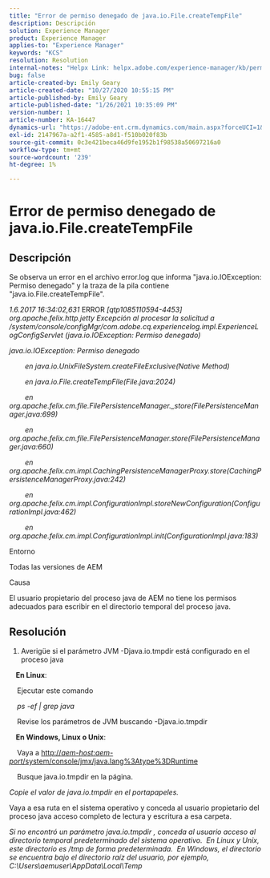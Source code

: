```yaml
---
title: "Error de permiso denegado de java.io.File.createTempFile"
description: Descripción
solution: Experience Manager
product: Experience Manager
applies-to: "Experience Manager"
keywords: "KCS"
resolution: Resolution
internal-notes: "Helpx Link: helpx.adobe.com/experience-manager/kb/permission_denied_error_from_java_io_file.html"
bug: false
article-created-by: Emily Geary
article-created-date: "10/27/2020 10:55:15 PM"
article-published-by: Emily Geary
article-published-date: "1/26/2021 10:35:09 PM"
version-number: 1
article-number: KA-16447
dynamics-url: "https://adobe-ent.crm.dynamics.com/main.aspx?forceUCI=1&pagetype=entityrecord&etn=knowledgearticle&id=bfc91274-a718-eb11-a813-000d3a5937f3"
exl-id: 2147967a-a2f1-4585-a8d1-f510b020f83b
source-git-commit: 0c3e421beca46d9fe1952b1f98538a50697216a0
workflow-type: tm+mt
source-wordcount: '239'
ht-degree: 1%

---
```


# Error de permiso denegado de java.io.File.createTempFile

## Descripción

Se observa un error en el archivo error.log que informa &quot;java.io.IOException: Permiso denegado&quot; y la traza de la pila contiene &quot;java.io.File.createTempFile&quot;.

<em>1.6.2017 16:34:02,631 </em>ERROR<em> [qtp1085110594-4453] org.apache.felix.http.jetty Excepción al procesar la solicitud a /system/console/configMgr/com.adobe.cq.experiencelog.impl.ExperienceLogConfigServlet (java.io.IOException: Permiso denegado)</em>

<em>java.io.IOException: Permiso denegado</em>

<em>        en java.io.UnixFileSystem.createFileExclusive(Native Method)</em>

<em>        en java.io.File.createTempFile(File.java:2024)</em>

<em>        en org.apache.felix.cm.file.FilePersistenceManager._store(FilePersistenceManager.java:699)</em>

<em>        en org.apache.felix.cm.file.FilePersistenceManager.store(FilePersistenceManager.java:660)</em>

<em>        en org.apache.felix.cm.impl.CachingPersistenceManagerProxy.store(CachingPersistenceManagerProxy.java:242)</em>

<em>        en org.apache.felix.cm.impl.ConfigurationImpl.storeNewConfiguration(ConfigurationImpl.java:462)</em>

<em>        en org.apache.felix.cm.impl.ConfigurationImpl.init(ConfigurationImpl.java:183)</em>


Entorno



Todas las versiones de AEM


Causa



El usuario propietario del proceso java de AEM no tiene los permisos adecuados para escribir en el directorio temporal del proceso java.

## Resolución

1. Averigüe si el parámetro JVM -Djava.io.tmpdir está configurado en el proceso java 




<b>    En Linux</b>: 

    Ejecutar este comando

<em>    ps -ef | grep java</em>

    Revise los parámetros de JVM buscando -Djava.io.tmpdir

<b>    En Windows, Linux o Unix</b>:   

    Vaya a [http://<em>aem-host:aem-port</em>/system/console/jmx/java.lang%3Atype%3DRuntime](http://aem-host:aem-port/system/console/jmx/java.lang%3Atype%3DRuntime)

    Busque java.io.tmpdir en la página.

<em>   Copie el valor de java.io.tmpdir en el portapapeles.

</em>   Vaya a esa ruta en el sistema operativo y conceda al usuario propietario del proceso java acceso completo de lectura y escritura a esa carpeta.

<em>   Si no encontró un parámetro java.io.tmpdir , conceda al usuario acceso al directorio temporal predeterminado del sistema operativo.  En Linux y Unix, este directorio es /tmp de forma predeterminada.  En Windows, el directorio se encuentra bajo el directorio raíz del usuario, por ejemplo, C:\Users\aemuser\AppData\Local\Temp
